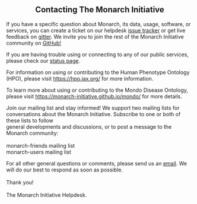 <div class="container-fluid monarch-view contact">
    <h2 class="page-title"> Contacting The Monarch Initiative </h2>
    <div class="contact">
        <p>
            If you have a specific question about Monarch, its data, usage, software, or services, you can create a 
            ticket on our helpdesk <a href="https://github.com/monarch-initiative/helpdesk/issues" target="__blank">issue tracker</a> 
            or get live feedback on <a href="https://gitter.im/monarch-initiative/helpdesk" target="__blank">gitter</a>.
            We invite you to join the rest of the Monarch Initiative community on 
            <a href="https://github.com/monarch-initiative" target="__blank">GitHub!</a>
        </p>
        <p>
            If you are having trouble using or connecting to any of our public services, please check our 
            <a href="https://status.monarchinitiative.org/" target="__blank">status page</a>. 
        </p>
        <p>
            For information on using or contributing to the Human Phenotype Ontology (HPO), 
            please visit <a href="https://hpo.jax.org/" target="__blank">https://hpo.jax.org/</a> 
            for more information.
        </p>
        <p>
            To learn more about using or contributing to the Mondo Disease Ontology, 
            please visit 
            <a href="https://monarch-initiative.github.io/mondo/" target="__blank">https://monarch-initiative.github.io/mondo/</a> 
            for more details.
        </p>
        <p>
        Join our mailing list and stay informed! We support two mailing lists for conversations about the Monarch Initiative. 
        Subscribe to one or both of these lists to follow <br>general developments and discussions, or to post a message 
        to the Monarch community: <br><br>
        monarch-friends mailing list<br>
        monarch-users mailing list
        </p>
        <p> 
            For all other general questions or comments, please send us an <a href="mailto:info@monarchinitiative.org">email</a>. 
            We will do our best to respond as soon as possible.
            <br><br>   
            Thank you!
            <br><br>
            The Monarch Initiative Helpdesk.
        </p>
    </div>
</div>

<style lang="scss">
@import "~@/style/variables";

.contact {

    h2 {
        text-align: center;
    }
}

</style>
